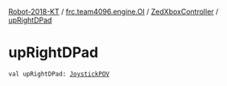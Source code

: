 [Robot-2018-KT](../../index.md) / [frc.team4096.engine.OI](../index.md) / [ZedXboxController](index.md) / [upRightDPad](./up-right-d-pad.md)

# upRightDPad

`val upRightDPad: `[`JoystickPOV`](../../frc.team4096.engine.-o-i.util/-joystick-p-o-v/index.md)